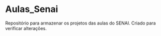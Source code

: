 # Aulas_Senai
Repositório para armazenar os projetos das aulas do SENAI.
Criado para verificar alterações.
